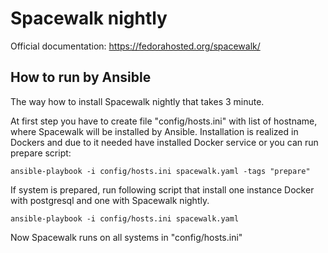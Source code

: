 # Spacewalk nightly

Official documentation: https://fedorahosted.org/spacewalk/

## How to run by Ansible

The way how to install Spacewalk nightly that takes 3 minute.

At first step you have to create file "config/hosts.ini" with list of hostname, where Spacewalk will be installed by Ansible.
Installation is realized in Dockers and due to it needed have installed Docker service or you can run prepare script:

```
ansible-playbook -i config/hosts.ini spacewalk.yaml -tags "prepare"
```

If system is prepared, run following script that install one instance Docker with postgresql and one with Spacewalk nightly.

```
ansible-playbook -i config/hosts.ini spacewalk.yaml
```

Now Spacewalk runs on all systems in "config/hosts.ini"
